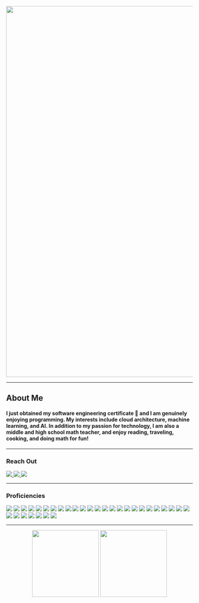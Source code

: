 <!---
ruhamayared/ruhamayared is a ✨ special ✨ repository because its `README.md` (this file) appears on your GitHub profile.
You can click the Preview link to take a look at your changes.
--->
<img align="center" src="https://i.imgur.com/4mDJyXz.png" width="1000px">
<div align="left">
  <hr>
  <h2>About Me</h2>
  <h4>I just obtained my software engineering certificate 🎉 and I am genuinely enjoying programming. My interests include cloud architecture, machine learning, and AI. In addition to my passion for technology, I am also a middle and high school math teacher, and enjoy reading, traveling, cooking, and doing math for fun! </h4>
  <hr>
  <div>
    <h3>Reach Out</h3>
    <!-- <a href=""><img src="https://img.shields.io/badge/-Personal_Website-FF6C37?style=flat-square&logo=Coderwall&logoColor=white" />  </a> -->
    <a href="https://www.linkedin.com/in/ruhama-yared/"><img src="https://img.shields.io/badge/-LinkedIn-0077B5?style=flat-square&logo=LinkedIn&logoColor=white" />  </a>
    <a href="https://github.com/ruhamayared"><img src="https://img.shields.io/github/followers/ruhamayared?color=black&label=GitHub&logo=GitHub&logoColor=white&style=flat-square" />  </a>
    <a href="mailto: ruhamayared1@gmail.com"><img src="https://img.shields.io/badge/-Gmail-D14836?style=flat-square&logo=Gmail&logoColor=white" />  </a>
  </div>
  <hr>
      <h3>Proficiencies</h3>
      <img src="https://img.shields.io/badge/-HTML5-E34F26?style=flat-square&logo=html5&logoColor=white" />
      <img src="https://img.shields.io/badge/-CSS3-1572B6?style=flat-square&logo=css3" />
      <img src="https://img.shields.io/badge/-JavaScript-F7DF1E?style=flat-square&logo=javascript&logoColor=black" />
      <img src="https://img.shields.io/badge/-TypeScript-%23007ACC.svg?style=flat-square&logo=typescript&logoColor=white" />
      <img src="https://img.shields.io/badge/-jQuery-%230769AD.svg?style=flat-square&logo=jquery&logoColor=white" />
      <img src="https://img.shields.io/badge/-NodeJS-339933?style=flat-square&logo=Node.js&logoColor=white" />
      <img src="https://img.shields.io/badge/-Python3-3776AB?style=flat-square&logo=Python&logoColor=white" />
      <img src="https://img.shields.io/badge/-Go-%2300ADD8.svg?style=flat-square&logo=go&logoColor=white" />
      <img src="https://img.shields.io/badge/-React-61DAFB?style=flat-square&logo=React&logoColor=black" />
      <img src="https://img.shields.io/badge/-React_Router-CA4245?style=flat-square&for-the-badge&logo=react-router&logoColor=white" />
      <img src="https://img.shields.io/badge/-Angular-%23DD0031.svg?style=flat-square&logo=angular&logoColor=white" />
      <img src="https://img.shields.io/badge/-Express-404D59?style=flat-square&for-the-badge&logo=express" />
      <img src="https://img.shields.io/badge/-Django-%23092E20.svg?style=flat-square&logo=django&logoColor=white" />
      <img src="https://img.shields.io/badge/-FastAPI-005571?style=flat-square&logo=fastapi" />
      <img src="https://img.shields.io/badge/-Flask-%23000.svg?style=flat-square&logo=flask&logoColor=white" />
      <img src="https://img.shields.io/badge/-PostgreSQL-336791?style=flat-square&logo=postgresql&logoColor=white" />
      <img src="https://img.shields.io/badge/-SQLite-%2307405e.svg?style=flat-square&logo=sqlite&logoColor=white" />
      <img src="https://img.shields.io/badge/-MongoDB-white?style=flat-square&logo=mongodb" />
      <img src="https://img.shields.io/badge/-Bootstrap-563D7C?style=flat-square&logo=bootstrap" />
      <img src="https://img.shields.io/badge/-Tailwind CSS-%2338B2AC.svg?style=flat-square&logo=tailwind-css&logoColor=white" />
      <img src="https://img.shields.io/badge/-Git-black?style=flat-square&logo=git" />
      <img src="https://img.shields.io/badge/-Postman-FF6C37?style=flat-square&logo=Postman&logoColor=white" />
      <img src="https://img.shields.io/badge/-Heroku-430098?style=flat-square&logo=heroku" />
      <img src="https://img.shields.io/badge/-Netlify-%23000000.svg?style=flat-square&logo=netlify&logoColor=#00C7B7" />
      <img src="https://img.shields.io/badge/-Vercel-%23000000.svg?style=flat-square&logo=vercel&logoColor=white" />
      <img src="https://img.shields.io/badge/-Excel-217346?style=flat-square&logo=Microsoft-Excel&logoColor=white" />
      <img src="https://img.shields.io/badge/-Markdown-000000?style=flat-square&logo=Markdown&logoColor=white" />
      <img src="https://img.shields.io/badge/-Trello-0079BF?style=flat-square&logo=Trello&logoColor=white" />
      <img src="https://img.shields.io/badge/-VS_Code-007ACC?style=flat-square&logo=visual-studio-code" />
      <img src="https://img.shields.io/badge/-Slack-4A154B?style=flat-square&logo=slack" />
      <img src="https://img.shields.io/badge/-Zoom-2D8CFF?style=flat-square&logo=zoom&logoColor=white" />
      <img src="https://img.shields.io/badge/-Canva-%2300C4CC.svg?style=flat-square&logo=Canva&logoColor=white" />
   <hr>
  </div>
  <div align="center">
      <img height="180em" src="https://github-readme-stats.vercel.app/api?username=ruhamayared&show_icons=true&hide_border=true&&count_private=true" />
      <img height="180em" src="https://github-readme-stats.vercel.app/api/top-langs/?username=ruhamayared&langs_count=10&theme=city_light&hide_border=true&include_all_commits=true&count_private=true&layout=compact&hide=dockerfile" />
</div>
